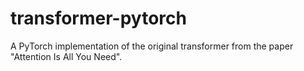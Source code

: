# transformer-pytorch
A PyTorch implementation of the original transformer from the paper "Attention Is All You Need".
